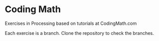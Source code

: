 # Coding Math
Exercises in Processing based on tutorials at CodingMath.com

Each exercise is a branch. Clone the repository to check the branches.

